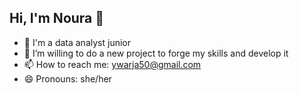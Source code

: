 ## Hi, I'm Noura 👋

- 🔭 I'm a data analyst junior 
- 🌱 I’m willing to do a new project to forge my skills and develop it 
- 📫 How to reach me: ywarja50@gmail.com
- 😄 Pronouns: she/her 
<!--
**noura2004warja/noura2004warja** is a ✨ _special_ ✨ repository because its `README.md` (this file) appears on your GitHub profile.
